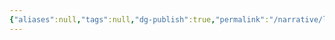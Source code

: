 ```yaml
---
{"aliases":null,"tags":null,"dg-publish":true,"permalink":"/narrative/locations/worlds/ralean/","dgPassFrontmatter":true}
---
```


